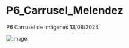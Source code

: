 # P6_Carrusel_Melendez
P6 Carrusel de imágenes 13/08/2024

![image](https://github.com/user-attachments/assets/953f9c22-939c-482e-ba8c-abf0da807b7c)
